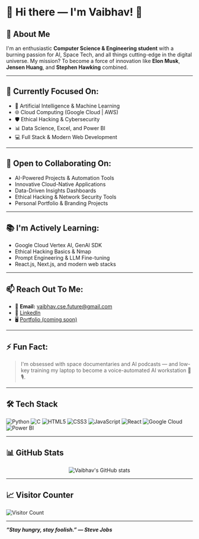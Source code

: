 # 👋 Hi there — I'm Vaibhav! 🚀

## 🌌 About Me
I'm an enthusiastic **Computer Science & Engineering student** with a burning passion for AI, Space Tech, and all things cutting-edge in the digital universe. My mission? To become a force of innovation like **Elon Musk**, **Jensen Huang**, and **Stephen Hawking** combined.

---

## 📌 Currently Focused On:
- 🚀 Artificial Intelligence & Machine Learning
- 🌐 Cloud Computing (Google Cloud | AWS)
- 🛡️ Ethical Hacking & Cybersecurity
- 📊 Data Science, Excel, and Power BI
- 💻 Full Stack & Modern Web Development

---

## 🤝 Open to Collaborating On:
- AI-Powered Projects & Automation Tools
- Innovative Cloud-Native Applications
- Data-Driven Insights Dashboards
- Ethical Hacking & Network Security Tools
- Personal Portfolio & Branding Projects

---

## 📚 I'm Actively Learning:
- Google Cloud Vertex AI, GenAI SDK
- Ethical Hacking Basics & Nmap
- Prompt Engineering & LLM Fine-tuning
- React.js, Next.js, and modern web stacks

---

## 📫 Reach Out To Me:
- 📧 **Email:** vaibhav.cse.future@gmail.com
- 💼 [LinkedIn](https://www.linkedin.com/in/vaibhav090212)
- 🖥️ [Portfolio (coming soon)](https://github.com/Vaibhav090212)

---

## ⚡ Fun Fact:
> I'm obsessed with space documentaries and AI podcasts — and low-key training my laptop to become a voice-automated AI workstation 🤖🎙️.

---

## 🛠️ Tech Stack

![Python](https://img.shields.io/badge/-Python-3776AB?style=for-the-badge&logo=python&logoColor=white)
![C](https://img.shields.io/badge/-C-00599C?style=for-the-badge&logo=c&logoColor=white)
![HTML5](https://img.shields.io/badge/-HTML5-E34F26?style=for-the-badge&logo=html5&logoColor=white)
![CSS3](https://img.shields.io/badge/-CSS3-1572B6?style=for-the-badge&logo=css3)
![JavaScript](https://img.shields.io/badge/-JavaScript-F7DF1E?style=for-the-badge&logo=javascript&logoColor=black)
![React](https://img.shields.io/badge/-React-20232A?style=for-the-badge&logo=react)
![Google Cloud](https://img.shields.io/badge/-Google%20Cloud-4285F4?style=for-the-badge&logo=google-cloud&logoColor=white)
![Power BI](https://img.shields.io/badge/-Power%20BI-F2C811?style=for-the-badge&logo=powerbi&logoColor=black)

---

## 📊 GitHub Stats

<p align="center">
  <img src="https://github-readme-stats.vercel.app/api?username=Vaibhav090212&show_icons=true&theme=radical" alt="Vaibhav's GitHub stats"/>
</p>

---

## 📈 Visitor Counter

![Visitor Count](https://komarev.com/ghpvc/?username=Vaibhav090212&color=blueviolet&style=for-the-badge)

---

_**“Stay hungry, stay foolish.” — Steve Jobs**_

